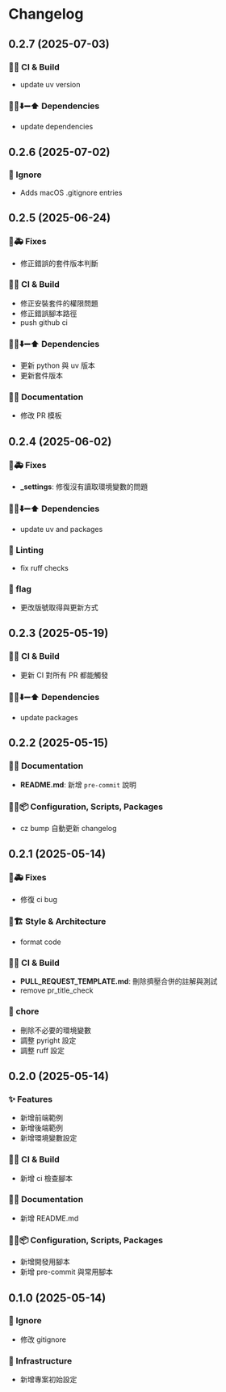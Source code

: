# Changelog

## 0.2.7 (2025-07-03)

### 💚👷 CI & Build

- update uv version

### 📌➕⬇️➖⬆️ Dependencies

- update dependencies

## 0.2.6 (2025-07-02)

### 🙈 Ignore

- Adds macOS .gitignore entries

## 0.2.5 (2025-06-24)

### 🐛🚑️ Fixes

- 修正錯誤的套件版本判斷

### 💚👷 CI & Build

- 修正安裝套件的權限問題
- 修正錯誤腳本路徑
- push github ci

### 📌➕⬇️➖⬆️ Dependencies

- 更新 python 與 uv 版本
- 更新套件版本

### 📝💡 Documentation

- 修改 PR 模板

## 0.2.4 (2025-06-02)

### 🐛🚑️ Fixes

- **_settings**: 修復沒有讀取環境變數的問題

### 📌➕⬇️➖⬆️ Dependencies

- update uv and packages

### 🚨 Linting

- fix ruff checks

### 🚩 flag

- 更改版號取得與更新方式

## 0.2.3 (2025-05-19)

### 💚👷 CI & Build

- 更新 CI 對所有 PR 都能觸發

### 📌➕⬇️➖⬆️ Dependencies

- update packages

## 0.2.2 (2025-05-15)

### 📝💡 Documentation

- **README.md**: 新增 `pre-commit` 說明

### 🔧🔨📦️ Configuration, Scripts, Packages

- cz bump 自動更新 changelog

## 0.2.1 (2025-05-14)

### 🐛🚑️ Fixes

- 修復 ci bug

### 🎨🏗️ Style & Architecture

- format code

### 💚👷 CI & Build

- **PULL_REQUEST_TEMPLATE.md**: 刪除擠壓合併的註解與測試
- remove pr_title_check

### 🧹 chore

- 刪除不必要的環境變數
- 調整 pyright 設定
- 調整 ruff 設定

## 0.2.0 (2025-05-14)

### ✨ Features

- 新增前端範例
- 新增後端範例
- 新增環境變數設定

### 💚👷 CI & Build

- 新增 ci 檢查腳本

### 📝💡 Documentation

- 新增 README.md

### 🔧🔨📦️ Configuration, Scripts, Packages

- 新增開發用腳本
- 新增 pre-commit 與常用腳本

## 0.1.0 (2025-05-14)

### 🙈 Ignore

- 修改 gitignore

### 🧱 Infrastructure

- 新增專案初始設定
